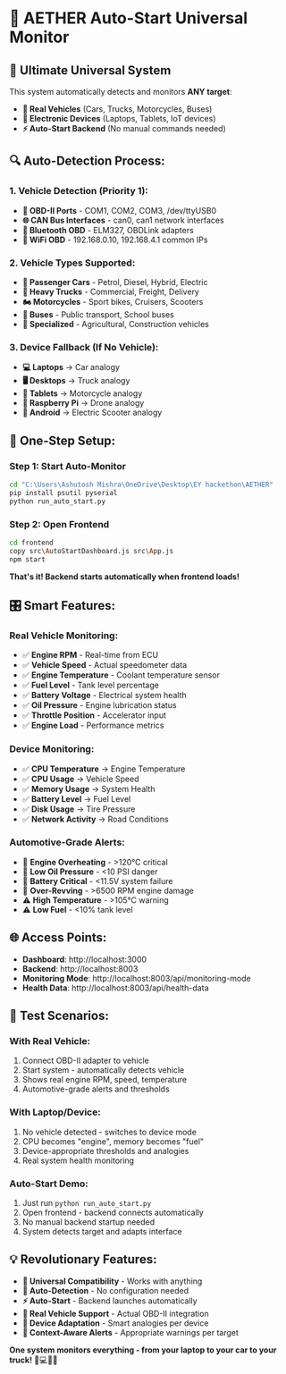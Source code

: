# 🚀 AETHER Auto-Start Universal Monitor

## 🎯 **Ultimate Universal System**

This system automatically detects and monitors **ANY target**:
- **🚗 Real Vehicles** (Cars, Trucks, Motorcycles, Buses)
- **📱 Electronic Devices** (Laptops, Tablets, IoT devices)
- **⚡ Auto-Start Backend** (No manual commands needed)

## 🔍 **Auto-Detection Process:**

### **1. Vehicle Detection (Priority 1):**
- **🔌 OBD-II Ports** - COM1, COM2, COM3, /dev/ttyUSB0
- **🌐 CAN Bus Interfaces** - can0, can1 network interfaces
- **📱 Bluetooth OBD** - ELM327, OBDLink adapters
- **📡 WiFi OBD** - 192.168.0.10, 192.168.4.1 common IPs

### **2. Vehicle Types Supported:**
- **🚗 Passenger Cars** - Petrol, Diesel, Hybrid, Electric
- **🚛 Heavy Trucks** - Commercial, Freight, Delivery
- **🏍️ Motorcycles** - Sport bikes, Cruisers, Scooters
- **🚌 Buses** - Public transport, School buses
- **🚜 Specialized** - Agricultural, Construction vehicles

### **3. Device Fallback (If No Vehicle):**
- **💻 Laptops** → Car analogy
- **🖥️ Desktops** → Truck analogy
- **📱 Tablets** → Motorcycle analogy
- **🤖 Raspberry Pi** → Drone analogy
- **📱 Android** → Electric Scooter analogy

## 🚀 **One-Step Setup:**

### **Step 1: Start Auto-Monitor**
```bash
cd "C:\Users\Ashutosh Mishra\OneDrive\Desktop\EY hackethon\AETHER"
pip install psutil pyserial
python run_auto_start.py
```

### **Step 2: Open Frontend**
```bash
cd frontend
copy src\AutoStartDashboard.js src\App.js
npm start
```

**That's it! Backend starts automatically when frontend loads!**

## 🎛️ **Smart Features:**

### **Real Vehicle Monitoring:**
- ✅ **Engine RPM** - Real-time from ECU
- ✅ **Vehicle Speed** - Actual speedometer data
- ✅ **Engine Temperature** - Coolant temperature sensor
- ✅ **Fuel Level** - Tank level percentage
- ✅ **Battery Voltage** - Electrical system health
- ✅ **Oil Pressure** - Engine lubrication status
- ✅ **Throttle Position** - Accelerator input
- ✅ **Engine Load** - Performance metrics

### **Device Monitoring:**
- ✅ **CPU Temperature** → Engine Temperature
- ✅ **CPU Usage** → Vehicle Speed
- ✅ **Memory Usage** → System Health
- ✅ **Battery Level** → Fuel Level
- ✅ **Disk Usage** → Tire Pressure
- ✅ **Network Activity** → Road Conditions

### **Automotive-Grade Alerts:**
- 🚨 **Engine Overheating** - >120°C critical
- 🚨 **Low Oil Pressure** - <10 PSI danger
- 🚨 **Battery Critical** - <11.5V system failure
- 🚨 **Over-Revving** - >6500 RPM engine damage
- ⚠️ **High Temperature** - >105°C warning
- ⚠️ **Low Fuel** - <10% tank level

## 🌐 **Access Points:**
- **Dashboard**: http://localhost:3000
- **Backend**: http://localhost:8003
- **Monitoring Mode**: http://localhost:8003/api/monitoring-mode
- **Health Data**: http://localhost:8003/api/health-data

## 🧪 **Test Scenarios:**

### **With Real Vehicle:**
1. Connect OBD-II adapter to vehicle
2. Start system - automatically detects vehicle
3. Shows real engine RPM, speed, temperature
4. Automotive-grade alerts and thresholds

### **With Laptop/Device:**
1. No vehicle detected - switches to device mode
2. CPU becomes "engine", memory becomes "fuel"
3. Device-appropriate thresholds and analogies
4. Real system health monitoring

### **Auto-Start Demo:**
1. Just run `python run_auto_start.py`
2. Open frontend - backend connects automatically
3. No manual backend startup needed
4. System detects target and adapts interface

## 💡 **Revolutionary Features:**
- **🔄 Universal Compatibility** - Works with anything
- **🎯 Auto-Detection** - No configuration needed
- **⚡ Auto-Start** - Backend launches automatically
- **🚗 Real Vehicle Support** - Actual OBD-II integration
- **📱 Device Adaptation** - Smart analogies per device
- **🚨 Context-Aware Alerts** - Appropriate warnings per target

**One system monitors everything - from your laptop to your car to your truck!** 🚗💻🚛📱